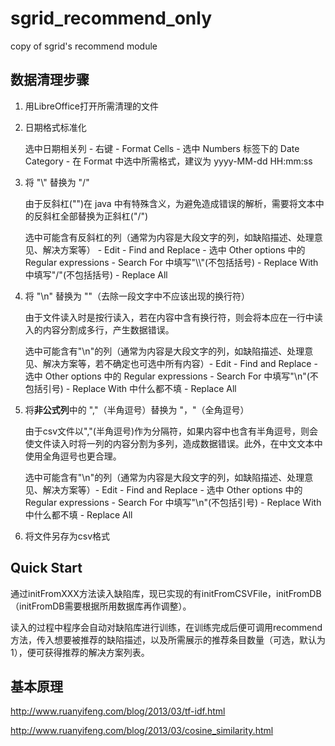 # sgrid_recommend_only

copy of sgrid's recommend module

## 数据清理步骤

1. 用LibreOffice打开所需清理的文件

2. 日期格式标准化

   选中日期相关列 - 右键 - Format Cells - 选中 Numbers 标签下的 Date Category - 在 Format 中选中所需格式，建议为 yyyy-MM-dd HH:mm:ss

3. 将 "\\" 替换为 "/"

   由于反斜杠("\")在 java 中有特殊含义，为避免造成错误的解析，需要将文本中的反斜杠全部替换为正斜杠("/")

   选中可能含有反斜杠的列（通常为内容是大段文字的列，如缺陷描述、处理意见、解决方案等） - Edit - Find and Replace - 选中 Other options 中的 Regular expressions - Search For 中填写"\\\\"(不包括括号) - Replace With 中填写"/"(不包括括号) - Replace All

4. 将 "\n" 替换为 ""（去除一段文字中不应该出现的换行符）

   由于文件读入时是按行读入，若在内容中含有换行符，则会将本应在一行中读入的内容分割成多行，产生数据错误。

   选中可能含有"\n"的列（通常为内容是大段文字的列，如缺陷描述、处理意见、解决方案等，若不确定也可选中所有内容）- Edit - Find and Replace - 选中 Other options 中的 Regular expressions - Search For 中填写"\n"(不包括引号) - Replace With 中什么都不填 - Replace All

5. 将**非公式列**中的 ","（半角逗号）替换为 "，"（全角逗号）

   由于csv文件以","(半角逗号)作为分隔符，如果内容中也含有半角逗号，则会使文件读入时将一列的内容分割为多列，造成数据错误。此外，在中文文本中使用全角逗号也更合理。

   选中可能含有"\n"的列（通常为内容是大段文字的列，如缺陷描述、处理意见、解决方案等）- Edit - Find and Replace - 选中 Other options 中的 Regular expressions - Search For 中填写"\n"(不包括引号) - Replace With 中什么都不填 - Replace All

6. 将文件另存为csv格式



## Quick Start

通过initFromXXX方法读入缺陷库，现已实现的有initFromCSVFile，initFromDB（initFromDB需要根据所用数据库再作调整）。

读入的过程中程序会自动对缺陷库进行训练，在训练完成后便可调用recommend方法，传入想要被推荐的缺陷描述，以及所需展示的推荐条目数量（可选，默认为1），便可获得推荐的解决方案列表。



## 基本原理

http://www.ruanyifeng.com/blog/2013/03/tf-idf.html

http://www.ruanyifeng.com/blog/2013/03/cosine_similarity.html

